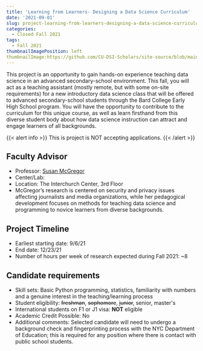 ```yaml
---
title: 'Learning from Learners- Designing a Data Science Curriculum'
date: '2021-09-01'
slug: project-learning-from-learners-designing-a-data-science-curriculum
categories:
  - Closed Fall 2021
tags:
  - Fall 2021
thumbnailImagePosition: left
thumbnailImage:https://github.com/CU-DSI-Scholars/site-source/blob/main/static/img/edlab.png?raw=true
---
```

This project is an opportunity to gain hands-on experience teaching data science in an advanced secondary-school environment. This fall, you will act as a teaching assistant (mostly remote, but with some on-site requirements) for a new introductory data science class that will be offered to advanced secondary-school students through the Bard College Early High School program. You will have the opportunity to contribute to the curriculum for this unique course, as well as learn firsthand from this diverse student body about how data science instruction can attract and engage learners of all backgrounds.

<!--more-->

{{< alert info >}}
This is project is NOT accepting applications.
{{< /alert >}}

## Faculty Advisor
+ Professor: [Susan McGregor](https://datascience.columbia.edu/people/susan-mcgregor/)
+ Center/Lab: 
+ Location: The Interchurch Center, 3rd Floor
+ McGregor’s research is centered on security and privacy issues affecting journalists and media organizations, while her pedagogical development focuses on methods for teaching data science and programming to novice learners from diverse backgrounds.

## Project Timeline
+ Earliest starting date: 9/6/21
+ End date: 12/23/21
+ Number of hours per week of research expected during Fall 2021: ~8

## Candidate requirements
+ Skill sets: Basic Python programming, statistics, familiarity with numbers and a genuine interest in the teaching/learning process
+ Student eligibility: ~~freshman~~, ~~sophomore~~, ~~junior~~, senior, master's
+ International students on F1 or J1 visa: **NOT** eligible
+ Academic Credit Possible: No
+ Additional comments: Selected candidate will need to undergo a background check and fingerprinting process with the NYC Department of Education; this is required for any position where there is contact with public school students.


